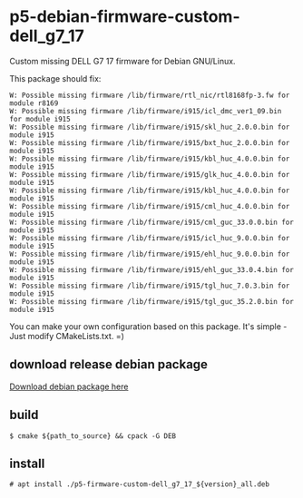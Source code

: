 # p5-debian-firmware-custom-dell_g7_17
Custom missing DELL G7 17 firmware for Debian GNU/Linux.

This package should fix:
```
W: Possible missing firmware /lib/firmware/rtl_nic/rtl8168fp-3.fw for module r8169
W: Possible missing firmware /lib/firmware/i915/icl_dmc_ver1_09.bin for module i915
W: Possible missing firmware /lib/firmware/i915/skl_huc_2.0.0.bin for module i915
W: Possible missing firmware /lib/firmware/i915/bxt_huc_2.0.0.bin for module i915
W: Possible missing firmware /lib/firmware/i915/kbl_huc_4.0.0.bin for module i915
W: Possible missing firmware /lib/firmware/i915/glk_huc_4.0.0.bin for module i915
W: Possible missing firmware /lib/firmware/i915/kbl_huc_4.0.0.bin for module i915
W: Possible missing firmware /lib/firmware/i915/cml_huc_4.0.0.bin for module i915
W: Possible missing firmware /lib/firmware/i915/cml_guc_33.0.0.bin for module i915
W: Possible missing firmware /lib/firmware/i915/icl_huc_9.0.0.bin for module i915
W: Possible missing firmware /lib/firmware/i915/ehl_huc_9.0.0.bin for module i915
W: Possible missing firmware /lib/firmware/i915/ehl_guc_33.0.4.bin for module i915
W: Possible missing firmware /lib/firmware/i915/tgl_huc_7.0.3.bin for module i915
W: Possible missing firmware /lib/firmware/i915/tgl_guc_35.2.0.bin for module i915
```

You can make your own configuration based on this package. It's simple - Just modify CMakeLists.txt. =)

## download release debian package
[Download debian package here](../../releases/latest)

## build
`$ cmake ${path_to_source} && cpack -G DEB`

## install
`# apt install ./p5-firmware-custom-dell_g7_17_${version}_all.deb`
